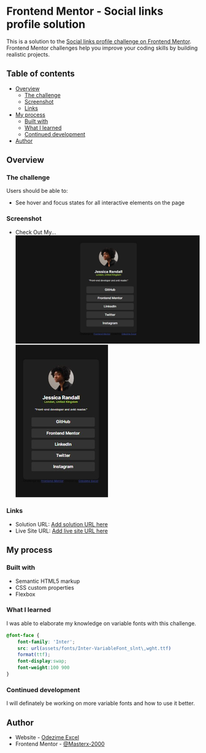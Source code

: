 # Frontend Mentor - Social links profile solution

This is a solution to the [Social links profile challenge on Frontend Mentor](https://www.frontendmentor.io/challenges/social-links-profile-UG32l9m6dQ). Frontend Mentor challenges help you improve your coding skills by building realistic projects. 

## Table of contents

- [Overview](#overview)
  - [The challenge](#the-challenge)
  - [Screenshot](#screenshot)
  - [Links](#links)
- [My process](#my-process)
  - [Built with](#built-with)
  - [What I learned](#what-i-learned)
  - [Continued development](#continued-development)
- [Author](#author)

## Overview

### The challenge

Users should be able to:

- See hover and focus states for all interactive elements on the page

### Screenshot
  - Check Out My...
    ![Desktop view](assets/images/screenshot.jpg)
    ![Mobile view](assets/images/Screenshot-two.jpg)

### Links

- Solution URL: [Add solution URL here](https://github.com/master-x2000/social-link)
- Live Site URL: [Add live site URL here](https://master-x2000.github.io/social-link/)

## My process

### Built with

- Semantic HTML5 markup
- CSS custom properties
- Flexbox

### What I learned
I was able to elaborate my knowledge on variable fonts with this challenge.

```css
@font-face {
    font-family: 'Inter';
    src: url(assets/fonts/Inter-VariableFont_slnt\,wght.ttf)
    format(ttf);
    font-display:swap;
    font-weight:100 900
}
```
### Continued development

I will definately be working on more variable fonts and how to use it better.


## Author

- Website - [Odezime Excel](https://master-x2000.github.io/social-link/)
- Frontend Mentor - [@Masterx-2000](https://www.frontendmentor.io/profile/masterx-2000)